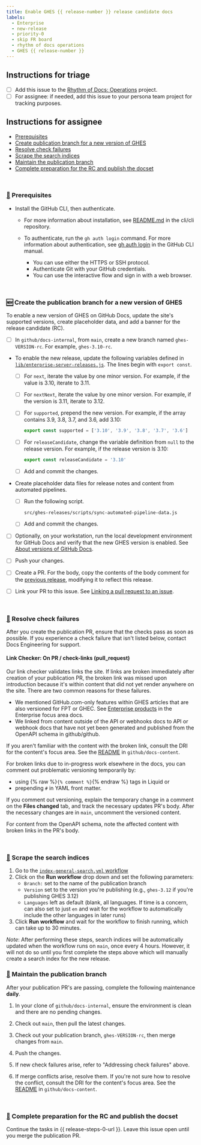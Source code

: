 ```yaml
---
title: Enable GHES {{ release-number }} release candidate docs
labels:
  - Enterprise
  - new-release
  - priority-0
  - skip FR board
  - rhythm of docs operations
  - GHES {{ release-number }}
---
```


## Instructions for triage

- [ ] Add this issue to the [Rhythm of Docs: Operations](https://github.com/orgs/github/projects/20190) project.
- [ ] For assignee: if needed, add this issue to your persona team project for tracking purposes.

## Instructions for assignee

- [Prerequisites](#prerequisites)
- [Create publication branch for a new version of GHES](#creation)
- [Resolve check failures](#check-failures)
- [Scrape the search indices](#scrape-search-indices)
- [Maintain the publication branch](#maintenance)
- [Complete preparation for the RC and publish the docset](#publication)

<br/>
<a name="prerequisites">

### [👀](#prerequisites) Prerequisites

- Install the GitHub CLI, then authenticate.

  - For more information about installation, see [README.md](https://github.com/cli/cli#installation) in the cli/cli repository.
  - To authenticate, run the `gh auth login` command. For more information about authentication, see [gh auth login](https://cli.github.com/manual/gh_auth_login) in the GitHub CLI manual.

    - You can use either the HTTPS or SSH protocol.
    - Authenticate Git with your GitHub credentials.
    - You can use the interactive flow and sign in with a web browser.

<br/>
<a name="creation">

### [🆕](#creation) Create the publication branch for a new version of GHES

To enable a new version of GHES on GitHub Docs, update the site's supported versions, create placeholder data, and add a banner for the release candidate (RC).

- [ ] In `github/docs-internal`, from `main`, create a new branch named <code>ghes-VERSION-rc</code>. For example, `ghes-3.10-rc`.

- To enable the new release, update the following variables defined in [`lib/enterprise-server-releases.js`](https://github.com/github/docs-internal/blob/main/src/versions/lib/enterprise-server-releases.js). The lines begin with `export const`.

  - [ ] For `next`, iterate the value by one minor version. For example, if the value is 3.10, iterate to 3.11.

  - [ ] For `nextNext`, iterate the value by one minor version. For example, if the version is 3.11, iterate to 3.12.

  - [ ] For `supported`, prepend the new version. For example, if the array contains 3.9, 3.8, 3.7, and 3.6, add 3.10:

     ```js
     export const supported = ['3.10', '3.9', '3.8', '3.7', '3.6']
     ```

  - [ ] For `releaseCandidate`, change the variable definition from `null` to the release version. For example, if the release version is 3.10:

     ```js
     export const releaseCandidate = '3.10'
     ```

  - [ ] Add and commit the changes.

- Create placeholder data files for release notes and content from automated pipelines.

  - [ ] Run the following script.

    ```shell
    src/ghes-releases/scripts/sync-automated-pipeline-data.js
    ```

  - [ ] Add and commit the changes.

- [ ] Optionally, on your workstation, run the local development environment for GitHub Docs and verify that the new GHES version is enabled. See [About versions of GitHub Docs](https://docs.github.com/get-started/learning-about-github/about-versions-of-github-docs).

- [ ] Push your changes.

- [ ] Create a PR. For the body, copy the contents of the body comment for the [previous release](https://github.com/github/docs-internal/pull/44684), modifying it to reflect this release.

- [ ] Link your PR to this issue. See [Linking a pull request to an issue](https://docs.github.com/issues/tracking-your-work-with-issues/linking-a-pull-request-to-an-issue#manually-linking-a-pull-request-to-an-issue-using-the-pull-request-sidebar).

<br/>
<a name="check-failures">

### [🚨](#check-failures) Resolve check failures

After you create the publication PR, ensure that the checks pass as soon as possible. If you experience a check failure that isn't listed below, contact Docs Engineering for support.

#### Link Checker: On PR / check-links (pull_request)

Our link checker validates links the site. If links are broken immediately after creation of your publication PR, the broken link was missed upon introduction because it's within content that did not yet render anywhere on the site. There are two common reasons for these failures.

- We mentioned GitHub.com-only features within GHES articles that are also versioned for FPT or GHEC. See [Enterprise products](https://github.com/github/docs-content/blob/main/focus-areas/enterprise/writing-for-enterprise/products.md#feature-availability) in the Enterprise focus area docs.
- We linked from content outside of the API or webhooks docs to API or webhook docs that have not yet been generated and published from the OpenAPI schema in github/github.

If you aren't familiar with the content with the broken link, consult the DRI for the content's focus area. See the [README](https://github.com/github/docs-content/blob/main/focus-areas/README.md) in `github/docs-content`.

For broken links due to in-progress work elsewhere in the docs, you can comment out problematic versioning temporarily by:
- using {% raw %}`{% comment %}`{% endraw %} tags in Liquid or
- prepending `#` in YAML front matter.

If you comment out versioning, explain the temporary change in a comment on the **Files changed** tab, and track the necessary updates PR's body. After the necessary changes are in `main`, uncomment the versioned content.

For content from the OpenAPI schema, note the affected content with broken links in the PR's body.

<a name="rest-pull-request">

<br/>

<a name="scrape-search-indices">

### [🔎](#scrape-search-indices) Scrape the search indices

1. Go to the [`index-general-search.yml` workflow](https://github.com/github/docs-internal/actions/workflows/index-general-search.yml)
1. Click on the **Run workflow** drop down and set the following parameters:
    - `Branch:` set to the name of the publication branch
    - `Version` set to the version you're publishing (e.g., `ghes-3.12` if you're publishing GHES 3.12)
    - `Languages` left as default (blank, all languages. If time is a concern, can also set to just `en` and wait for the workflow to automatically include the other languages in later runs)
1. Click **Run workflow** and wait for the workflow to finish running, which can take up to 30 minutes.

_Note_: After performing these steps, search indices will be automatically updated when the workflow runs on `main`, once every 4 hours. However, it will not do so until you first complete the steps above which will manually create a search index for the new release.

<a name="maintenance">

### [🔁](#maintenance) Maintain the publication branch

After your publication PR's are passing, complete the following maintenance **daily**.

1. In your clone of `github/docs-internal`, ensure the environment is clean and there are no pending changes.

1. Check out `main`, then pull the latest changes.

1. Check out your publication branch,  <code>ghes-VERSION-rc</code>, then merge changes from `main`.

1. Push the changes.

1. If new check failures arise, refer to "Addressing check failures" above.

1. If merge conflicts arise, resolve them. If you're not sure how to resolve the conflict, consult the DRI for the content's focus area. See the [README](https://github.com/github/docs-content/blob/main/focus-areas/README.md) in `github/docs-content`.

<br/>
<a name="publication">

### [🚢](#publication) Complete preparation for the RC and publish the docset

Continue the tasks in {{ release-steps-0-url }}. Leave this issue open until you merge the publication PR.

